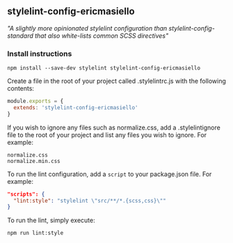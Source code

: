 ## stylelint-config-ericmasiello

_"A slightly more opinionated stylelint configuration than stylelint-config-standard that also white-lists common SCSS directives"_

### Install instructions

```shell
npm install --save-dev stylelint stylelint-config-ericmasiello
```

Create a file in the root of your project called .stylelintrc.js with the following contents:

```js
module.exports = {
  extends: 'stylelint-config-ericmasiello'
}
```

If you wish to ignore any files such as normalize.css, add a .stylelintignore file to the root of your project and list any files you wish to ignore. For example:

```
normalize.css
normalize.min.css
```
To run the lint configuration, add a `script` to your package.json file. For example:

```json
"scripts": {
  "lint:style": "stylelint \"src/**/*.{scss,css}\""
}
```
To run the lint, simply execute:
```shell
npm run lint:style
```
